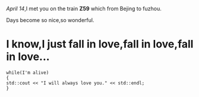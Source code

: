 *April 14*,I met you on the train **Z59** which from Bejing to fuzhou.

Days become so nice,so wonderful.

I know,I just fall in love,fall in love,fall in love...
===

```
while(I'm alive)
{
std::cout << "I will always love you." << std::endl;
}
```
